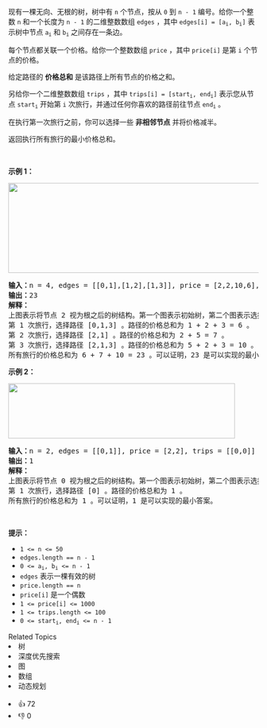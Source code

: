 <p>现有一棵无向、无根的树，树中有 <code>n</code> 个节点，按从 <code>0</code> 到 <code>n - 1</code> 编号。给你一个整数 <code>n</code> 和一个长度为 <code>n - 1</code> 的二维整数数组 <code>edges</code> ，其中 <code>edges[i] = [a<sub>i</sub>, b<sub>i</sub>]</code> 表示树中节点 <code>a<sub>i</sub></code> 和 <code>b<sub>i</sub></code> 之间存在一条边。</p>

<p>每个节点都关联一个价格。给你一个整数数组 <code>price</code> ，其中 <code>price[i]</code> 是第 <code>i</code> 个节点的价格。</p>

<p>给定路径的 <strong>价格总和</strong> 是该路径上所有节点的价格之和。</p>

<p>另给你一个二维整数数组 <code>trips</code> ，其中 <code>trips[i] = [start<sub>i</sub>, end<sub>i</sub>]</code> 表示您从节点 <code>start<sub>i</sub></code> 开始第 <code>i</code> 次旅行，并通过任何你喜欢的路径前往节点 <code>end<sub>i</sub></code> 。</p>

<p>在执行第一次旅行之前，你可以选择一些 <strong>非相邻节点</strong> 并将价格减半。</p>

<p>返回执行所有旅行的最小价格总和。</p>

<p>&nbsp;</p>

<p><strong>示例 1：</strong></p> 
<img alt="" src="https://assets.leetcode.com/uploads/2023/03/16/diagram2.png" style="width: 541px; height: 181px;"> <pre><strong>输入：</strong>n = 4, edges = [[0,1],[1,2],[1,3]], price = [2,2,10,6], trips = [[0,3],[2,1],[2,3]]
<strong>输出：</strong>23
<strong>解释：
</strong>上图表示将节点 2 视为根之后的树结构。第一个图表示初始树，第二个图表示选择节点 0 、2 和 3 并使其价格减半后的树。
第 1 次旅行，选择路径 [0,1,3] 。路径的价格总和为 1 + 2 + 3 = 6 。
第 2 次旅行，选择路径 [2,1] 。路径的价格总和为 2 + 5 = 7 。
第 3 次旅行，选择路径 [2,1,3] 。路径的价格总和为 5 + 2 + 3 = 10 。
所有旅行的价格总和为 6 + 7 + 10 = 23 。可以证明，23 是可以实现的最小答案。</pre> </img>

<p><strong>示例 2：</strong></p> 
<img alt="" src="https://assets.leetcode.com/uploads/2023/03/16/diagram3.png" style="width: 456px; height: 111px;"> <pre><strong>输入：</strong>n = 2, edges = [[0,1]], price = [2,2], trips = [[0,0]]
<strong>输出：</strong>1
<strong>解释：</strong>
上图表示将节点 0 视为根之后的树结构。第一个图表示初始树，第二个图表示选择节点 0 并使其价格减半后的树。 
第 1 次旅行，选择路径 [0] 。路径的价格总和为 1 。 
所有旅行的价格总和为 1 。可以证明，1 是可以实现的最小答案。
</pre> </img>

<p>&nbsp;</p>

<p><strong>提示：</strong></p>

<ul> 
 <li><code>1 &lt;= n &lt;= 50</code></li> 
 <li><code>edges.length == n - 1</code></li> 
 <li><code>0 &lt;= a<sub>i</sub>, b<sub>i</sub> &lt;= n - 1</code></li> 
 <li><code>edges</code> 表示一棵有效的树</li> 
 <li><code>price.length == n</code></li> 
 <li><code>price[i]</code> 是一个偶数</li> 
 <li><code>1 &lt;= price[i] &lt;= 1000</code></li> 
 <li><code>1 &lt;= trips.length &lt;= 100</code></li> 
 <li><code>0 &lt;= start<sub>i</sub>, end<sub>i</sub>&nbsp;&lt;= n - 1</code></li> 
</ul>

<div><div>Related Topics</div><div><li>树</li><li>深度优先搜索</li><li>图</li><li>数组</li><li>动态规划</li></div></div><br><div><li>👍 72</li><li>👎 0</li></div>